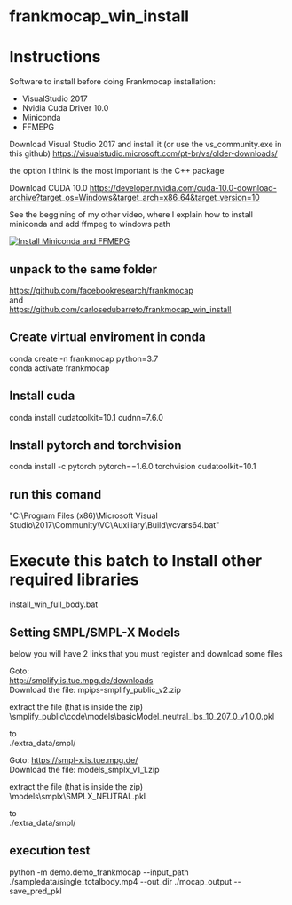 # frankmocap_win_install

# Instructions

Software to install before doing Frankmocap installation:

<ul>
  <li>VisualStudio 2017</li>
  <li>Nvidia Cuda Driver 10.0</li>
  <li>Miniconda</li>
  <li>FFMEPG</li>
</ul>
 

Download Visual Studio 2017 and install it (or use the vs_community.exe in this github)
https://visualstudio.microsoft.com/pt-br/vs/older-downloads/

the option I think is the most important is the C++ package


Download CUDA 10.0
https://developer.nvidia.com/cuda-10.0-download-archive?target_os=Windows&target_arch=x86_64&target_version=10



See the beggining of my other video, where I explain how to install miniconda and add ffmpeg to windows path
  
  
[![Install Miniconda and FFMEPG](https://img.youtube.com/vi/3qhs5IRJ1LI/0.jpg)](https://www.youtube.com/watch?v=3qhs5IRJ1LI) 
  

## unpack to the same folder
https://github.com/facebookresearch/frankmocap  
and  
https://github.com/carlosedubarreto/frankmocap_win_install



## Create virtual enviroment in conda
conda create -n frankmocap python=3.7  
conda activate frankmocap  

## Install cuda 
conda install cudatoolkit=10.1 cudnn=7.6.0

## Install pytorch and torchvision 
conda install -c pytorch pytorch==1.6.0 torchvision cudatoolkit=10.1

## run this comand
"C:\Program Files (x86)\Microsoft Visual Studio\2017\Community\VC\Auxiliary\Build\vcvars64.bat"

# Execute this batch to Install other required libraries
install_win_full_body.bat


## Setting SMPL/SMPL-X Models  
below you will have 2 links that you must register and download some files  

Goto:  
http://smplify.is.tue.mpg.de/downloads   
Download the file: mpips-smplify_public_v2.zip

extract the file (that is inside the zip)  
\smplify_public\code\models\basicModel_neutral_lbs_10_207_0_v1.0.0.pkl

to  
 ./extra_data/smpl/  


Goto:
https://smpl-x.is.tue.mpg.de/  
Download the file: models_smplx_v1_1.zip  
  
extract the file (that is inside the zip)  
\models\smplx\SMPLX_NEUTRAL.pkl  

to  
 ./extra_data/smpl/  
  
  
## execution test  
python -m demo.demo_frankmocap --input_path ./sampledata/single_totalbody.mp4 --out_dir ./mocap_output --save_pred_pkl
